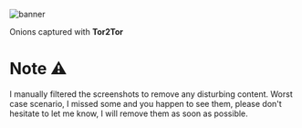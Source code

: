 ![banner](https://github.com/rly0nheart/tor2tor-db/assets/74001397/22319791-daab-41ba-96da-b7bd1a3e6c0f)

Onions captured with **Tor2Tor**

# Note ⚠️
I manually filtered the screenshots to remove any disturbing content. Worst case scenario, I missed some and you happen to see them, please don't hesitate to let me know, I will remove them as soon as possible.
